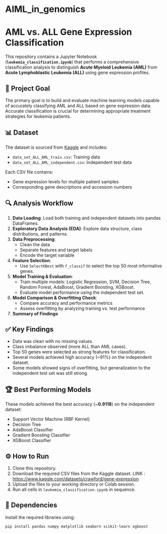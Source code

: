 # AIML_in_genomics
# AML vs. ALL Gene Expression Classification

This repository contains a Jupyter Notebook (**`leukemia_classification.ipynb`**) that performs a comprehensive classification analysis to distinguish **Acute Myeloid Leukemia (AML)** from **Acute Lymphoblastic Leukemia (ALL)** using gene expression profiles.

## 🧠 Project Goal

The primary goal is to build and evaluate machine learning models capable of accurately classifying AML and ALL based on gene expression data. Accurate classification is crucial for determining appropriate treatment strategies for leukemia patients.

## 📊 Dataset

The dataset is sourced from [Kaggle](https://www.kaggle.com/) and includes:

- `data_set_ALL_AML_train.csv`: Training data
- `data_set_ALL_AML_independent.csv`: Independent test data

Each CSV file contains:
- Gene expression levels for multiple patient samples
- Corresponding gene descriptions and accession numbers

## 🔍 Analysis Workflow

1. **Data Loading**: Load both training and independent datasets into pandas DataFrames.
2. **Exploratory Data Analysis (EDA)**: Explore data structure, class distributions, and patterns.
3. **Data Preprocessing**:
   - Clean the data
   - Separate features and target labels
   - Encode the target variable
4. **Feature Selection**:
   - Use `SelectKBest` with `f_classif` to select the top 50 most informative genes.
5. **Model Training & Evaluation**:
   - Train multiple models: Logistic Regression, SVM, Decision Tree, Random Forest, AdaBoost, Gradient Boosting, XGBoost.
   - Evaluate model performance using the independent test set.
6. **Model Comparison & Overfitting Check**:
   - Compare accuracy and performance metrics
   - Assess overfitting by analyzing training vs. test performance
7. **Summary of Findings**

## ✅ Key Findings

- Data was clean with no missing values.
- Class imbalance observed (more ALL than AML cases).
- Top 50 genes were selected as strong features for classification.
- Several models achieved high accuracy (~91%) on the independent dataset.
- Some models showed signs of overfitting, but generalization to the independent test set was still strong.

## 🏆 Best Performing Models

These models achieved the best accuracy (~**0.9118**) on the independent dataset:

- Support Vector Machine (RBF Kernel)
- Decision Tree
- AdaBoost Classifier
- Gradient Boosting Classifier
- XGBoost Classifier

## ⚙️ How to Run

1. Clone this repository.
2. Download the required CSV files from the Kaggle dataset.
   LINK : https://www.kaggle.com/datasets/crawford/gene-expression
4. Upload the files to your working directory or Colab session.
5. Run all cells in `leukemia_classification.ipynb` in sequence.

## 🧩 Dependencies

Install the required libraries using:

```bash
pip install pandas numpy matplotlib seaborn scikit-learn xgboost
